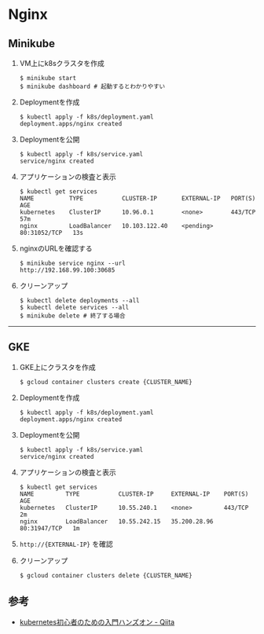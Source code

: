# Nginx

## Minikube

1. VM上にk8sクラスタを作成

    ```
    $ minikube start
    $ minikube dashboard # 起動するとわかりやすい
    ```

2. Deploymentを作成

    ```
    $ kubectl apply -f k8s/deployment.yaml
    deployment.apps/nginx created
    ```

3. Deploymentを公開

    ```
    $ kubectl apply -f k8s/service.yaml
    service/nginx created
    ```

4. アプリケーションの検査と表示

    ```
    $ kubectl get services
    NAME          TYPE           CLUSTER-IP       EXTERNAL-IP   PORT(S)        AGE
    kubernetes    ClusterIP      10.96.0.1        <none>        443/TCP        57m
    nginx         LoadBalancer   10.103.122.40    <pending>     80:31052/TCP   13s
    ```

5. nginxのURLを確認する

    ```
    $ minikube service nginx --url
    http://192.168.99.100:30685
    ```

6. クリーンアップ

    ```
    $ kubectl delete deployments --all
    $ kubectl delete services --all
    $ minikube delete # 終了する場合
    ```

---

## GKE

1. GKE上にクラスタを作成

    ```
    $ gcloud container clusters create {CLUSTER_NAME}
    ```

2. Deploymentを作成

    ```
    $ kubectl apply -f k8s/deployment.yaml
    deployment.apps/nginx created
    ```

3. Deploymentを公開

    ```
    $ kubectl apply -f k8s/service.yaml
    service/nginx created
    ```

4. アプリケーションの検査と表示

    ```
    $ kubectl get services
    NAME         TYPE           CLUSTER-IP     EXTERNAL-IP    PORT(S)        AGE
    kubernetes   ClusterIP      10.55.240.1    <none>         443/TCP        2m
    nginx        LoadBalancer   10.55.242.15   35.200.28.96   80:31947/TCP   1m
    ```

5. `http://{EXTERNAL-IP}` を確認

6. クリーンアップ

    ```
    $ gcloud container clusters delete {CLUSTER_NAME}
    ```

## 参考

- [kubernetes初心者のための入門ハンズオン - Qiita](https://qiita.com/mihirat/items/ebb0833d50c882398b0f)
